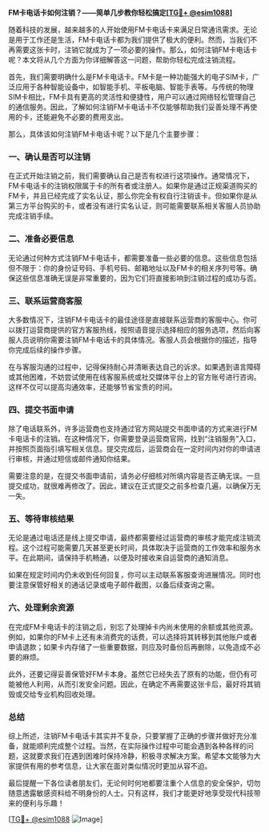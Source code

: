 **FM卡电话卡如何注销？——简单几步教你轻松搞定[[TG💪+ @esim1088](https://t.me/s/esim1088)]**

随着科技的发展，越来越多的人开始使用FM卡电话卡来满足日常通讯需求。无论是用于工作还是生活，FM卡电话卡都为我们提供了极大的便利。然而，当我们不再需要这张卡时，注销它就成为了一项必要的操作。那么，如何注销FM卡电话卡呢？本文将从几个方面为你详细解答这一问题，帮助你轻松完成注销流程。

首先，我们需要明确什么是FM卡电话卡。FM卡是一种功能强大的电子SIM卡，广泛应用于各种智能设备中，如智能手机、平板电脑、智能手表等。与传统的物理SIM卡相比，FM卡具有更高的灵活性和便捷性，用户可以通过网络轻松管理自己的通信服务。因此，了解如何注销FM卡电话卡不仅能够帮助我们妥善处理不再使用的卡，还能避免不必要的费用支出。

那么，具体该如何注销FM卡电话卡呢？以下是几个主要步骤：

### 一、确认是否可以注销
在正式开始注销之前，我们需要确认自己是否有权进行这项操作。通常情况下，FM卡电话卡的注销权限属于卡的所有者或注册人。如果你是通过正规渠道购买的FM卡，并且已经完成了实名认证，那么你完全有权自行注销该卡。但如果你是从第三方平台购买的卡，或者没有进行实名认证，则可能需要联系相关客服人员协助完成注销手续。

### 二、准备必要信息
无论通过何种方式注销FM卡电话卡，都需要准备一些必要的信息。这些信息包括但不限于：你的身份证号码、手机号码、邮箱地址以及FM卡的相关序列号等。确保这些信息准确无误是非常重要的，因为它们将直接影响到注销过程的成功与否。

### 三、联系运营商客服
大多数情况下，注销FM卡电话卡的最佳途径是直接联系运营商的客服中心。你可以拨打运营商提供的官方客服热线，按照语音提示选择相应的服务选项，然后向客服人员说明你需要注销FM卡电话卡的具体情况。客服人员会根据你的描述，指导你完成后续的操作步骤。

在与客服沟通的过程中，记得保持耐心并清晰表达自己的诉求。如果遇到语言障碍或其他困难，不妨尝试使用在线客服系统或社交媒体平台上的官方账号进行咨询。这样不仅可以提高沟通效率，还能够节省宝贵的时间。

### 四、提交书面申请
除了电话联系外，许多运营商也支持通过官方网站提交书面申请的方式来进行FM卡电话卡的注销。在这种情况下，你需要登录运营商官网，找到“注销服务”入口，并按照页面指引填写相关信息。提交完成后，运营商会在一定时间内对你的申请进行审核，并通过短信或邮件通知你结果。

需要注意的是，在提交书面申请前，请务必仔细核对所填内容是否正确无误。一旦提交成功，就很难再修改了。因此，建议在正式提交之前多检查几遍，以确保万无一失。

### 五、等待审核结果
无论是通过电话还是线上提交申请，最终都需要经过运营商的审核才能完成注销流程。这个过程可能需要几天甚至更长时间，具体取决于运营商的工作效率和服务水平。在此期间，请保持手机畅通，以便及时接收来自运营商的通知消息。

如果在规定时间内仍未收到任何回复，你可以主动联系客服查询进展情况。同时也要注意保管好相关的通话记录或电子邮件截图，以备后续查询之需。

### 六、处理剩余资源
在完成FM卡电话卡的注销之后，别忘了处理掉卡内尚未使用的余额或其他资源。例如，如果你的FM卡上还有未消费完的话费，可以选择将其转移到其他账户或者申请退款；如果卡内存储了一些重要数据，则应及时备份后再删除，以免造成不必要的麻烦。

此外，还要记得妥善保管好FM卡本身。虽然它已经失去了原有的功能，但仍有可能被他人利用，从而引发安全问题。因此，在确定不再需要这张卡后，最好将其销毁或交给专业机构回收处理。

### 总结
综上所述，注销FM卡电话卡其实并不复杂，只要掌握了正确的步骤并做好充分准备，就能顺利完成整个过程。当然，在实际操作过程中可能会遇到各种各样的问题，这就要求我们在遇到困难时保持冷静，积极寻求解决方案。希望本文能够为大家提供有用的参考信息，让大家在面对类似情况时更加从容不迫。

最后提醒一下各位读者朋友们，无论何时何地都要注重个人信息的安全保护，切勿随意透露敏感资料给不明身份的人士。只有这样，我们才能更好地享受现代科技带来的便利与乐趣！

[[TG💪+ @esim1088](https://t.me/s/esim1088) ![Image](https://i.postimg.cc/4NQfJmqS/Snipaste-2025-05-13-00-14-12.png)]